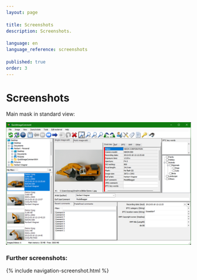 ```yaml
---
layout: page

title: Screenshots
description: Screenshots.

language: en
language_reference: screenshots

published: true
order: 3
---
```


# Screenshots

Main mask in standard view:

<screenshot>
<img src="https://raw.githubusercontent.com/QuickImageComment/QuickImageComment/main/UserManual/images/English-prg/FormQuickImageComment-00.png">
</screenshot>

### Further screenshots:

{% include navigation-screenshot.html %}
